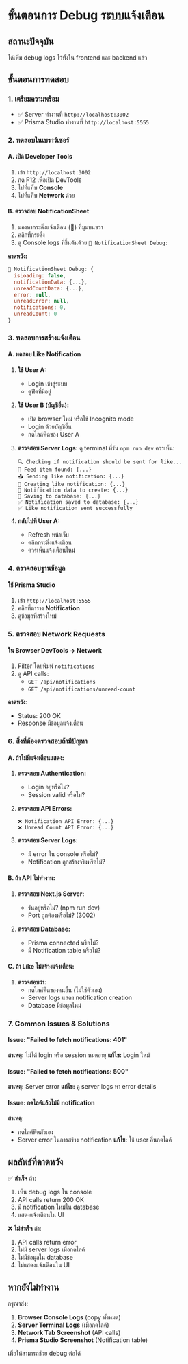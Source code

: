 # ขั้นตอนการ Debug ระบบแจ้งเตือน

## สถานะปัจจุบัน
ได้เพิ่ม debug logs ไว้ทั้งใน frontend และ backend แล้ว

## ขั้นตอนการทดสอบ

### 1. เตรียมความพร้อม
- ✅ Server ทำงานที่ `http://localhost:3002`
- ✅ Prisma Studio ทำงานที่ `http://localhost:5555`

### 2. ทดสอบในเบราว์เซอร์

#### A. เปิด Developer Tools
1. เข้า `http://localhost:3002`
2. กด F12 เพื่อเปิด DevTools
3. ไปที่แท็บ **Console**
4. ไปที่แท็บ **Network** ด้วย

#### B. ตรวจสอบ NotificationSheet
1. มองหากระดิ่งแจ้งเตือน (🔔) ที่มุมบนขวา
2. คลิกที่กระดิ่ง
3. ดู Console logs ที่ขึ้นต้นด้วย `🔔 NotificationSheet Debug:`

**คาดหวัง:**
```javascript
🔔 NotificationSheet Debug: {
  isLoading: false,
  notificationData: {...},
  unreadCountData: {...},
  error: null,
  unreadError: null,
  notifications: 0,
  unreadCount: 0
}
```

### 3. ทดสอบการสร้างแจ้งเตือน

#### A. ทดสอบ Like Notification
1. **ใช้ User A:**
   - Login เข้าสู่ระบบ
   - ดูฟีดที่มีอยู่

2. **ใช้ User B (บัญชีอื่น):**
   - เปิด browser ใหม่ หรือใช้ Incognito mode
   - Login ด้วยบัญชีอื่น
   - กดไลค์ฟีดของ User A

3. **ตรวจสอบ Server Logs:**
   ดู terminal ที่รัน `npm run dev` ควรเห็น:
   ```
   🔍 Checking if notification should be sent for like...
   📝 Feed item found: {...}
   📤 Sending like notification: {...}
   🔔 Creating like notification: {...}
   📝 Notification data to create: {...}
   💾 Saving to database: {...}
   ✅ Notification saved to database: {...}
   ✅ Like notification sent successfully
   ```

4. **กลับไปที่ User A:**
   - Refresh หน้าเว็บ
   - คลิกกระดิ่งแจ้งเตือน
   - ควรเห็นแจ้งเตือนใหม่

### 4. ตรวจสอบฐานข้อมูล

#### ใช้ Prisma Studio
1. เข้า `http://localhost:5555`
2. คลิกที่ตาราง **Notification**
3. ดูข้อมูลที่สร้างใหม่

### 5. ตรวจสอบ Network Requests

#### ใน Browser DevTools -> Network
1. Filter โดยพิมพ์ `notifications`
2. ดู API calls:
   - `GET /api/notifications` 
   - `GET /api/notifications/unread-count`

**คาดหวัง:**
- Status: 200 OK
- Response มีข้อมูลแจ้งเตือน

### 6. สิ่งที่ต้องตรวจสอบถ้ามีปัญหา

#### A. ถ้าไม่มีแจ้งเตือนแสดง:
1. **ตรวจสอบ Authentication:**
   - Login อยู่หรือไม่?
   - Session valid หรือไม่?

2. **ตรวจสอบ API Errors:**
   ```
   ❌ Notification API Error: {...}
   ❌ Unread Count API Error: {...}
   ```

3. **ตรวจสอบ Server Logs:**
   - มี error ใน console หรือไม่?
   - Notification ถูกสร้างจริงหรือไม่?

#### B. ถ้า API ไม่ทำงาน:
1. **ตรวจสอบ Next.js Server:**
   - รันอยู่หรือไม่? (npm run dev)
   - Port ถูกต้องหรือไม่? (3002)

2. **ตรวจสอบ Database:**
   - Prisma connected หรือไม่?
   - มี Notification table หรือไม่?

#### C. ถ้า Like ไม่สร้างแจ้งเตือน:
1. **ตรวจสอบว่า:**
   - กดไลค์ฟีดของคนอื่น (ไม่ใช่ตัวเอง)
   - Server logs แสดง notification creation
   - Database มีข้อมูลใหม่

### 7. Common Issues & Solutions

#### Issue: "Failed to fetch notifications: 401"
**สาเหตุ:** ไม่ได้ login หรือ session หมดอายุ
**แก้ไข:** Login ใหม่

#### Issue: "Failed to fetch notifications: 500"  
**สาเหตุ:** Server error
**แก้ไข:** ดู server logs หา error details

#### Issue: กดไลค์แล้วไม่มี notification
**สาเหตุ:** 
- กดไลค์ฟีดตัวเอง
- Server error ในการสร้าง notification
**แก้ไข:** ใช้ user อื่นกดไลค์

## ผลลัพธ์ที่คาดหวัง

✅ **สำเร็จ** ถ้า:
1. เห็น debug logs ใน console
2. API calls return 200 OK
3. มี notification ใหม่ใน database
4. แสดงแจ้งเตือนใน UI

❌ **ไม่สำเร็จ** ถ้า:
1. API calls return error
2. ไม่มี server logs เมื่อกดไลค์
3. ไม่มีข้อมูลใน database
4. ไม่แสดงแจ้งเตือนใน UI

## หากยังไม่ทำงาน

กรุณาส่ง:
1. **Browser Console Logs** (copy ทั้งหมด)
2. **Server Terminal Logs** (เมื่อกดไลค์)
3. **Network Tab Screenshot** (API calls)
4. **Prisma Studio Screenshot** (Notification table)

เพื่อให้สามารถช่วย debug ต่อได้ 
